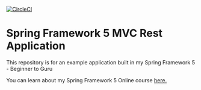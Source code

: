 
[![CircleCI](https://circleci.com/gh/tivadarbocz/spring5-recipe-app.svg?style=svg)](https://circleci.com/gh/tivadarbocz/spring5-recipe-app)
# Spring Framework 5 MVC Rest Application

This repository is for an example application built in my Spring Framework 5 - Beginner to Guru

You can learn about my Spring Framework 5 Online course [here.](http://courses.springframework.guru/p/spring-framework-5-begginer-to-guru/?product_id=363173)
